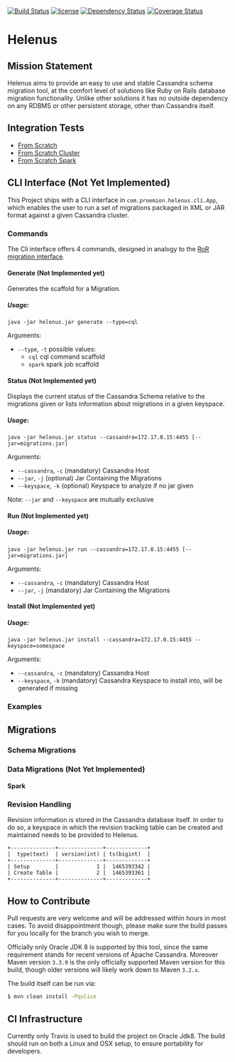 [![Build Status](https://travis-ci.org/Proemion/Helenus.svg?branch=master)](https://travis-ci.org/Proemion/Helenus)
[![license](https://img.shields.io/github/license/mashape/apistatus.svg?maxAge=2592000)]()
[![Dependency Status](https://www.versioneye.com/user/projects/57518e987757a00041b3a144/badge.svg?style=flat)](https://www.versioneye.com/user/projects/57518e987757a00041b3a144)
[![Coverage Status](https://coveralls.io/repos/github/Proemion/Helenus/badge.svg?branch=master)](https://coveralls.io/github/Proemion/Helenus?branch=master)

# Helenus

## Mission Statement

Helenus aims to provide an easy to use and stable Cassandra schema migration
tool, at the comfort level of solutions like Ruby on Rails database migration
functionality. 
Unlike other solutions it has no outside dependency on any RDBMS or other persistent
storage, other than Cassandra itself.

## Integration Tests

* [From Scratch](https://github.com/Proemion/Helenus/blob/master/src/it/from-scratch)
* [From Scratch Cluster](https://github.com/Proemion/Helenus/blob/master/src/it/from-scratch-cluster)
* [From Scratch Spark](https://github.com/Proemion/Helenus/blob/master/src/it/from-scratch-spark)

## CLI Interface (Not Yet Implemented)

This Project ships with a CLI interface in `com.proemion.helenus.cli.App`,
which enables the user to run a set of migrations packaged in XML or JAR
format against a given Cassandra cluster.

### Commands

The Cli interface offers 4 commands, designed in analogy to the 
[RoR migration interface](http://edgeguides.rubyonrails.org/active_record_migrations.html).

#### Generate (Not Implemented yet)

Generates the scaffold for a Migration.

##### Usage:

`java -jar helenus.jar generate --type=cql`

Arguments:

* `--type`, `-t` possible values:
  * `cql` cql command scaffold
  * `spark` spark job scaffold

#### Status (Not Implemented yet)

Displays the current status of the Cassandra Schema relative to the
migrations given or lists information about migrations in a given keyspace.

##### Usage:

`java -jar helenus.jar status --cassandra=172.17.0.15:4455 [--jar=migrations.jar]`

Arguments:

* `--cassandra`, `-c` (mandatory) Cassandra Host
* `--jar`, `-j` (optional) Jar Containing the Migrations
* `--keyspace`, `-k` (optional) Keyspace to analyze if no jar given

Note: `--jar` and `--keyspace` are mutually exclusive

#### Run (Not Implemented yet)

##### Usage:

`java -jar helenus.jar run --cassandra=172.17.0.15:4455 [--jar=migrations.jar]`

Arguments:

* `--cassandra`, `-c` (mandatory) Cassandra Host
* `--jar`, `-j` (mandatory) Jar Containing the Migrations

#### Install (Not Implemented yet)

##### Usage:

`java -jar helenus.jar install --cassandra=172.17.0.15:4455 --keyspace=somespace`

Arguments:

* `--cassandra`, `-c` (mandatory) Cassandra Host
* `--keyspace`, `-k` (mandatory) Cassandra Keyspace to install into, will be generated if missing

### Examples

## Migrations

### Schema Migrations

### Data Migrations (Not Yet Implemented)

#### Spark

### Revision Handling

Revision information is stored in the Cassandra database itself.
In order to do so, a keyspace in which the revision tracking table
can be created and maintained needs to be provided to Helenus.
```
+--------------+--------------+-------------+
|  type(text)  | version(int) | ts(bigint)  |
+--------------+--------------+-------------+
| Setup        |            1 |  1465393342 |
| Create Table |            2 |  1465393361 |
+--------------+--------------+-------------+
```

## How to Contribute

Pull requests are very welcome and will be addressed within hours in most cases.
To avoid disappointment though, please make sure the build passes for you
locally for the branch you wish to merge.

Officially only Oracle JDK 8 is supported by this tool, since the same requirement stands
for recent versions of Apache Cassandra.
Moreover Maven version `3.3.9` is the only officially supported Maven version for
this build, though older versions will likely work down to Maven `3.2.x`.

The build itself can be run via:

```sh
$ mvn clean install -Pqulice
```

## CI Infrastructure

Currently only Travis is used to build the project on Oracle Jdk8.
The build should run on both a Linux and OSX setup, to ensure portability
for developers.
